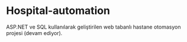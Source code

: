 # Hospital-automation
ASP.NET ve SQL kullanılarak geliştirilen web tabanlı hastane otomasyon projesi (devam ediyor).
